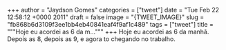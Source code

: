 
+++
author = "Jaydson Gomes"
categories = ["tweet"]
date = "Tue Feb 22 12:58:12 +0000 2011"
draft = false
image = "{TWEET_IMAGE}"
slug = "fb868b6d3109f3ee1bb4eb40841eaf4f9af1c489"
tags = ["tweet"]
title = """Hoje eu acordei as 6 da m..."""
+++
Hoje eu acordei as 6 da manhã. Depois as 8, depois as 9, e agora to chegando no trabalho.
